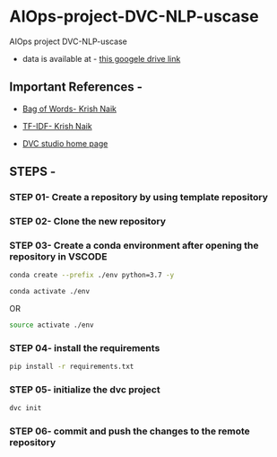 # AIOps-project-DVC-NLP-uscase
AIOps project DVC-NLP-uscase

* data is available at - [this googele drive link](https://drive.google.com/file/d/13A0RtvZZanHXKZNbz5JKwjjO2FedNQCR/view?usp=sharing)

## Important References - 

* [Bag of Words- Krish Naik](https://youtu.be/D2V1okCEsiE)

* [TF-IDF- Krish Naik](https://youtu.be/D2V1okCEsiE)

* [DVC studio home page](https://studio.iterative.ai/)
## STEPS -

### STEP 01- Create a repository by using template repository

### STEP 02- Clone the new repository

### STEP 03- Create a conda environment after opening the repository in VSCODE

```bash
conda create --prefix ./env python=3.7 -y
```

```bash
conda activate ./env
```
OR
```bash
source activate ./env
```

### STEP 04- install the requirements
```bash
pip install -r requirements.txt
```

### STEP 05- initialize the dvc project
```bash
dvc init
```

### STEP 06- commit and push the changes to the remote repository